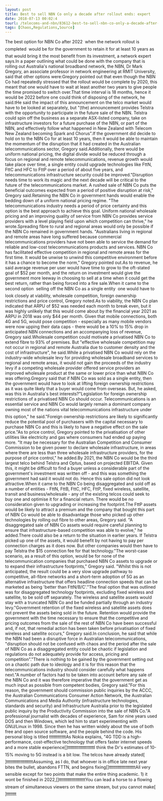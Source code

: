 ```yaml
---
layout: post
title: Best to sell NBN Co only a decade after rollout ends: expert
date: 2018-07-13 00:02:4
tourl: /telecoms-and-nbn/83612-best-to-sell-nbn-co-only-a-decade-after-rollout-ends-expert.html
tags: [Chaos,Regulations,Source]
---
```

The best option for NBN Co after 2022  when the network rollout is completed  would be for the government to retain it for at least 10 years as that would bring it the most benefit from its investment, a network expert says.In a paper outlining what could be done with the company that is rolling out Australia's national broadband network, the NBN, Dr Mark Gregory, an associate professor in network engineering at RMIT University, said that other options were:Gregory pointed out that even though the NBN Co had repeatedly stressed that the rollout would be complete by 2020, this meant that one would have to wait at least another two years to give people the time promised to switch over.That time interval is 18 months, hence it would be 2022 before one could think of disposing of the network, he said.tHe said the impact of this announcement on the telco market would have to be looked at separately, but "(the) announcement provides Telstra with the opportunity to participate in the future sale of the NBN. Telstra could spin off the business as a separate ASX-listed company, take on infrastructure investors for a future purchase of the NBN, or part of the NBN, and effectively follow what happened in New Zealand with Telecom New Zealand becoming Spark and Chorus".If the government did decide to hold on to the NBN Co for at least 10 years, then it would be able to maintain the momentum of the disruption that it had created in the Australian telecommunications sector, Gregory said.Additionally, there would be uniform national pricing, the digital divide would be reduced through a focus on regional and remote telecommunications, revenue growth would take place over time, a single entity could upgrade technologies like FttN, FttC and HFC to FttP over a period of about five years, and telecommunications infrastructure security could be improved."Disruption needs time to work its magic and the next decade will be critical to the future of the telecommunications market. A rushed sale of NBN Co puts the beneficial outcomes expected from a period of positive disruption at risk," Gregory said.Retaining the NBN Co in government hands would enable the bedding down of a uniform national pricing regime. "The telecommunications industry needs a period of price certainty and this option is the best approach to achieve this goal. Uniform national wholesale pricing and an improving quality of service from NBN Co provides service providers with a level playing field upon which competition can thrive," he wrote.Spreading fibre to rural and regional areas would only be possible if the NBN Co remained in government hands. "Australians living in regional and remote areas have long suffered because commercial telecommunications providers have not been able to service the demand for reliable and low-cost telecommunications products and services. NBN Co has facilitated effective competition in regional and remote areas for the first time. It would be unwise to unwind this competitive environment before it has a chance to become the norm," Gregory pointed out.As to revenue, he said average revenue per user would have time to grow to the oft-stated goal of $52 per month, and the return on investment would give the government more leeway in choosing to sell at a time when it could get the best return, rather than being forced into a fire sale.When it came to the second option  selling off the NBN Co as a single entity  one would have to look closely at viability, wholesale competition, foreign ownership restrictions and price control, Gregory noted.As to viability, the NBN Co plan indicated that ARPU of $52 was needed each month to break even, but it was highly unlikely that this would come about by the financial year 2021 as ARPU in 2018 was only $44 per month. Given that mobile connections, both 4G and 5G, would pose competition - especially as many mobile vendors were now upping their data caps - there would be a 10% to 15% drop in anticipated NBN connections and an accompanying loss of revenue, Gregory said.Wholesale competition could motivate a privatised NBN Co to extend fibre to 93% of premises. But "effective wholesale competition may not occur in regional and remote Australia due to customer density and the cost of infrastructure", he said.While a privatised NBN Co would rely on the industry-wide wholesale levy for providing wholesale broadband services to regional and remote areas, it would not gain the proceeds of the industry levy if a competing wholesale provider offered service providers an improved wholesale product at the same or lower price than what NBN Co was offering.Gregory said that if NBN Co was sold as a single entity, then the government would have to look at lifting foreign ownership restrictions as it was quite likely that a buyer would come from overseas. But, he asked, was this in Australia's best interests?"Legislation for foreign ownership restrictions of a privatised NBN Co should occur. Telecommunications is an essential service and NBN Co would largely remain a dominant company owning most of the nations vital telecommunications infrastructure under this option," he said."Foreign ownership restrictions are likely to significantly reduce the potential pool of purchasers with the capital necessary to purchase NBN Co and this is likely to have a negative effect on the sale price."As to price control, Gregory pointed to the privatisation of other utilities like electricity and gas where consumers had ended up paying more. "It may be necessary for the Australian Competition and Consumer Commission to be given power to declare wholesale infrastructure, in areas where there are less than three wholesale infrastructure providers, for the purpose of price control," he added.By 2021, the NBN Co would be the third largest telco behind Telstra and Optus, based on projected EBITDA. Given this, it might be difficult to find a buyer unless a considerable part of the government's investment was written off - and this was something the government had said it would not do. Hence this sale option did not look attractive.When it came to the NBN Co being disaggregated and sold off as a number of entities - FttN, FttB, FttC, HFC, FttP, fixed wireless, satellite, transit and business/wholesale - any of the existing telcos could seek to buy one and optimise it for a financial return. There would be no consideration given to upgrading or increasing the footprint.The FttP assets would be likely to attract a premium and the company that bought this part of NBN Co would be able to disadvantage those who picked up other technologies by rolling out fibre to other areas, Gregory said. "A disaggregated sale of NBN Co assets would require careful planning to ensure that infrastructure-based competition was able to evolve," he added.There could also be a return to the situation in earlier years. If Telstra picked up one of the assets, it would benefit by not having to pay per connection charges as it does now. But other companies would then have to pay Telstra the $15 connection fee for that technology."The worst-case scenario, as a result of this option, would be for none of the telecommunication companies that purchased NBN Co assets to upgrade or to expand their infrastructure footprints," Gregory said. "Whilst this is not anticipated, the result could be a very slow upgrade pathway to competitive, all-fibre networks and a short-term adoption of 5G as an alternative infrastructure that offers headline connection speeds that can be marketed as being 'better than FttN/B/C'."The final option that was outlined was for disaggregated technology footprints, excluding fixed wireless and satellite, to be sold off separately. The wireless and satellite assets would stay with a truncated NBN Co and be funded partially through an industry levy."Government retention of the fixed wireless and satellite assets does not prevent the assets being sold in the future. Retention would provide the government with the time necessary to ensure that the competitive and pricing outcomes from the sale of the rest of NBN Co have been successful and, if not, that remedial action has been taken before privatisation of fixed wireless and satellite occurs," Gregory said.In conclusion, he said that while the NBN had been a disruptive force in Australian telecommunications, "disruption should not be confused with chaos and the period after the sale of NBN Co as a disaggregated entity could be chaotic if legislation and regulations do not adequately provide for access, pricing and competition"."There is nothing to be gained by the government setting out on a chaotic path due to ideology and it is for this reason that the telecommunications industry should consider carefully what happens next."A number of factors had to be taken into account before any sale of the NBN Co and it was therefore imperative that the government get as much input as possible from competent bodies, Gregory said."For this reason, the government should commission public inquiries by the ACCC, the Australian Communications Consumer Action Network, the Australian Communications and Media Authority (infrastructure technologies, standards and security) and Infrastructure Australia prior to the legislated public inquiry by the Productivity Commission into the sale of NBN Co."A professional journalist with decades of experience, Sam for nine years used DOS and then Windows, which led him to start experimenting with GNU/Linux in 1998. Since then he has written widely about the use of both free and open source software, and the people behind the code. His personal blog is titled ttttttttttttAs Nokia explains, "4G TDD is a high-performance, cost-effective technology that offers faster internet speeds and a more stable experience[]tttttttttttttttttttI think the Dr's estimates of 10-15% moving to 5G instead is a bit low. The telcos have already stated[]tttttttttttttttttttAssuming, as I do, that whoever is in office late next year bites the bullet, abandons FTTN, and begins fixing[]tttttttttttttttttttAll very sensible except for two points that make the entire thing academic. 1) it wont be finished in 2022,[]tttttttttttttttttttYou can lead a horse to a flowing stream of simultaneous viewers on the same stream, but you cannot make[]ttttttt    